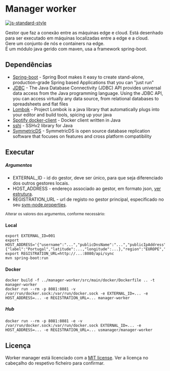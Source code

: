 # Manager worker

[![js-standard-style](https://img.shields.io/badge/code%20style-checkstyle-brightgreen.svg)](https://checkstyle.org/)

Gestor que faz a conexão entre as máquinas edge e cloud.
Está desenhado para ser executado em máquinas localizadas entre a edge e a cloud.  
Gere um conjunto de nós e containers na edge.  
É um módulo java gerido com maven, usa a framework spring-boot.

## Dependências

- [Spring-boot](https://spring.io/projects/spring-boot) - Spring Boot makes it easy to create stand-alone, production-grade Spring based Applications that you can "just run"
- [JDBC](https://docs.oracle.com/javase/8/docs/technotes/guides/jdbc/) - The Java Database Connectivity (JDBC) API provides universal data access from the Java programming language. Using the JDBC API, you can access virtually any data source, from relational databases to spreadsheets and flat files
- [Lombok](https://projectlombok.org/) - Project Lombok is a java library that automatically plugs into your editor and build tools, spicing up your java
- [Spotify docker-client](https://github.com/spotify/docker-client) - Docker client written in Java
- [sshj](https://github.com/hierynomus/sshj) - SSHv2 library for Java 
- [SymmetricDS](https://www.symmetricds.org/) - SymmetricDS is open source database replication software that focuses on features and cross platform compatibility
## Executar

##### Argumentos
- EXTERNAL_ID - id do gestor, deve ser único, para que seja diferenciado dos outros gestores locais.
- HOST_ADDRESS - endereço associado ao gestor, em formato json, [ver estrutura](../manager-database/src/main/java/pt/unl/fct/miei/usmanagement/manager/hosts/HostAddress.java).
- REGISTRATION_URL - url de registo no gestor principal, especificado no seu [sym-node.properties](../manager-master/src/main/resources/sym/sym-node.properties).

<sup>Alterar os valores dos argumentos, conforme necessário:</sup>

#### Local

```shell script
export EXTERNAL_ID=001 
export HOST_ADDRESS='{"username":"...","publicDnsName":"...","publicIpAddress":"...","privateIpAddress":"...","coordinates":{"label":"Portugal","latitude":...,"longitude":...},"region":"EUROPE","place":"..."}'
export REGISTRATION_URL=http://...:8080/api/sync
mvn spring-boot:run
```

#### Docker
```shell script
docker build -f ../manager-worker/src/main/docker/Dockerfile .. -t manager-worker
docker run --rm -p 8081:8081 -v /var/run/docker.sock:/var/run/docker.sock -e EXTERNAL_ID=... -e HOST_ADDRESS=... -e REGISTRATION_URL=... manager-worker
```

##### Hub
```shell script
docker run --rm -p 8081:8081 -e -v /var/run/docker.sock:/var/run/docker.sock EXTERNAL_ID=... -e HOST_ADDRESS=... -e REGISTRATION_URL=... usmanager/manager-worker
```

## Licença

Worker manager está licenciado com a [MIT license](../LICENSE). Ver a licença no cabeçalho do respetivo ficheiro para confirmar.